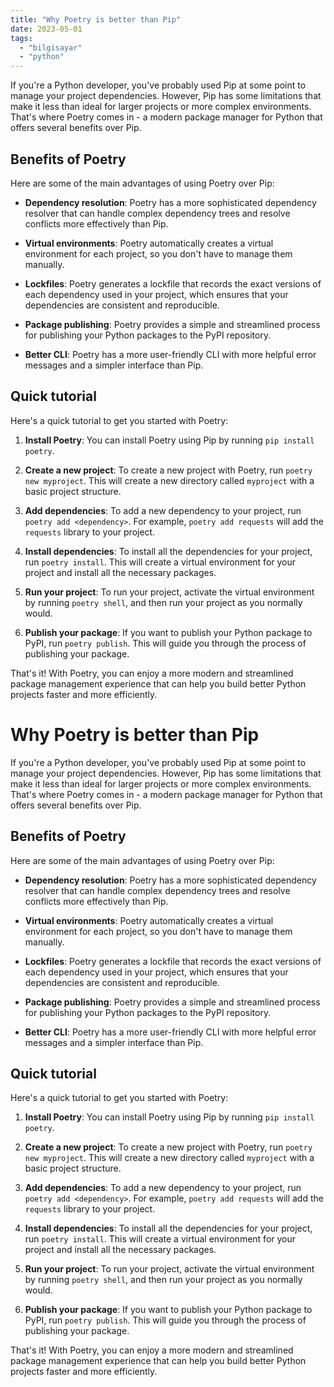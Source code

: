 ```yaml
---
title: "Why Poetry is better than Pip"
date: 2023-05-01
tags: 
  - "bilgisayar"
  - "python"
---
```


If you're a Python developer, you've probably used Pip at some point to manage your project dependencies. However, Pip has some limitations that make it less than ideal for larger projects or more complex environments. That's where Poetry comes in - a modern package manager for Python that offers several benefits over Pip.

## Benefits of Poetry

Here are some of the main advantages of using Poetry over Pip:

- **Dependency resolution**: Poetry has a more sophisticated dependency resolver that can handle complex dependency trees and resolve conflicts more effectively than Pip.

- **Virtual environments**: Poetry automatically creates a virtual environment for each project, so you don't have to manage them manually.

- **Lockfiles**: Poetry generates a lockfile that records the exact versions of each dependency used in your project, which ensures that your dependencies are consistent and reproducible.

- **Package publishing**: Poetry provides a simple and streamlined process for publishing your Python packages to the PyPI repository.

- **Better CLI**: Poetry has a more user-friendly CLI with more helpful error messages and a simpler interface than Pip.

## Quick tutorial

Here's a quick tutorial to get you started with Poetry:

1. **Install Poetry**: You can install Poetry using Pip by running `pip install poetry`.

3. **Create a new project**: To create a new project with Poetry, run `poetry new myproject`. This will create a new directory called `myproject` with a basic project structure.

5. **Add dependencies**: To add a new dependency to your project, run `poetry add <dependency>`. For example, `poetry add requests` will add the `requests` library to your project.

7. **Install dependencies**: To install all the dependencies for your project, run `poetry install`. This will create a virtual environment for your project and install all the necessary packages.

9. **Run your project**: To run your project, activate the virtual environment by running `poetry shell`, and then run your project as you normally would.

11. **Publish your package**: If you want to publish your Python package to PyPI, run `poetry publish`. This will guide you through the process of publishing your package.

That's it! With Poetry, you can enjoy a more modern and streamlined package management experience that can help you build better Python projects faster and more efficiently.

# Why Poetry is better than Pip

If you're a Python developer, you've probably used Pip at some point to manage your project dependencies. However, Pip has some limitations that make it less than ideal for larger projects or more complex environments. That's where Poetry comes in - a modern package manager for Python that offers several benefits over Pip.

## Benefits of Poetry

Here are some of the main advantages of using Poetry over Pip:

- **Dependency resolution**: Poetry has a more sophisticated dependency resolver that can handle complex dependency trees and resolve conflicts more effectively than Pip.

- **Virtual environments**: Poetry automatically creates a virtual environment for each project, so you don't have to manage them manually.

- **Lockfiles**: Poetry generates a lockfile that records the exact versions of each dependency used in your project, which ensures that your dependencies are consistent and reproducible.

- **Package publishing**: Poetry provides a simple and streamlined process for publishing your Python packages to the PyPI repository.

- **Better CLI**: Poetry has a more user-friendly CLI with more helpful error messages and a simpler interface than Pip.

## Quick tutorial

Here's a quick tutorial to get you started with Poetry:

1. **Install Poetry**: You can install Poetry using Pip by running `pip install poetry`.

3. **Create a new project**: To create a new project with Poetry, run `poetry new myproject`. This will create a new directory called `myproject` with a basic project structure.

5. **Add dependencies**: To add a new dependency to your project, run `poetry add <dependency>`. For example, `poetry add requests` will add the `requests` library to your project.

7. **Install dependencies**: To install all the dependencies for your project, run `poetry install`. This will create a virtual environment for your project and install all the necessary packages.

9. **Run your project**: To run your project, activate the virtual environment by running `poetry shell`, and then run your project as you normally would.

11. **Publish your package**: If you want to publish your Python package to PyPI, run `poetry publish`. This will guide you through the process of publishing your package.

That's it! With Poetry, you can enjoy a more modern and streamlined package management experience that can help you build better Python projects faster and more efficiently.
